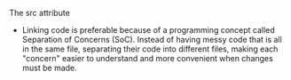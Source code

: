 The src attribute  
- Linking code is preferable because of a programming concept called Separation of Concerns (SoC). Instead of having messy code that is all in the same file, separating their code into different files, making each "concern" easier to understand and more convenient when changes must be made.  
